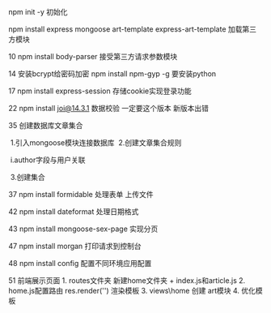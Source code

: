 npm init -y 初始化

npm install express mongoose art-template express-art-template 加载第三方模块

10 npm install body-parser 接受第三方请求参数模块

14 安装bcrypt给密码加密 npm install npm-gyp -g 要安装python

17 npm install express-session 存储cookie实现登录功能

22 npm install joi@14.3.1 数据校验 一定要这个版本 新版本出错

35 创建数据库文章集合

​	1.引入mongoose模块连接数据库
​	2.创建文章集合规则

​		i.author字段与用户关联

​	3.创建集合

37 npm install formidable 处理表单 上传文件

42 npm install dateformat 处理日期格式

43 npm install mongoose-sex-page 实现分页

47 npm install morgan 打印请求到控制台

48 npm install config 配置不同环境应用配置

51 前端展示页面
    1. routes文件夹 新建home文件夹 + index.js和article.js
    2. home.js配置路由 res.render('') 渲染模板
    3. views\home 创建 art模块 
    4. 优化模板
    



​	